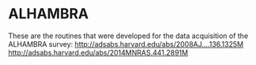 # ALHAMBRA
These are the routines that were developed for the data acquisition of the ALHAMBRA survey: 
http://adsabs.harvard.edu/abs/2008AJ....136.1325M
http://adsabs.harvard.edu/abs/2014MNRAS.441.2891M
